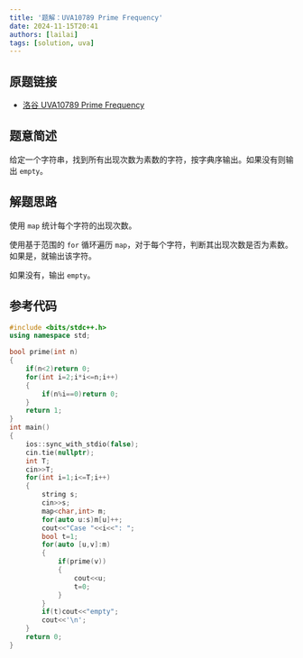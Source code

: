 ```yaml
---
title: '题解：UVA10789 Prime Frequency'
date: 2024-11-15T20:41
authors: [lailai]
tags: [solution, uva]
---
```


## 原题链接

- [洛谷 UVA10789 Prime Frequency](https://www.luogu.com.cn/problem/UVA10789)

<!-- truncate -->

## 题意简述

给定一个字符串，找到所有出现次数为素数的字符，按字典序输出。如果没有则输出 `empty`。

## 解题思路

使用 `map` 统计每个字符的出现次数。

使用基于范围的 `for` 循环遍历 `map`，对于每个字符，判断其出现次数是否为素数。如果是，就输出该字符。

如果没有，输出 `empty`。

## 参考代码

```cpp
#include <bits/stdc++.h>
using namespace std;

bool prime(int n)
{
	if(n<2)return 0;
	for(int i=2;i*i<=n;i++)
	{
		if(n%i==0)return 0;
	}
	return 1;
}
int main()
{
	ios::sync_with_stdio(false);
	cin.tie(nullptr);
	int T;
	cin>>T;
	for(int i=1;i<=T;i++)
	{
		string s;
		cin>>s;
		map<char,int> m;
		for(auto u:s)m[u]++;
		cout<<"Case "<<i<<": ";
		bool t=1;
		for(auto [u,v]:m)
		{
			if(prime(v))
			{
				cout<<u;
				t=0;
			}
		}
		if(t)cout<<"empty";
		cout<<'\n';
	}
	return 0;
}
```
